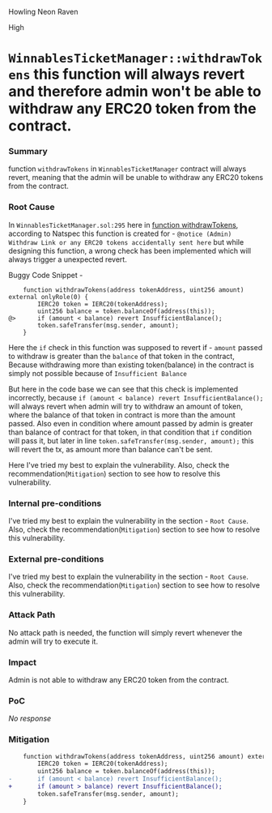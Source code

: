 Howling Neon Raven

High

# `WinnablesTicketManager::withdrawTokens` this function will always revert and therefore admin won't be able to withdraw any ERC20 token from the contract.

### Summary

function `withdrawTokens` in `WinnablesTicketManager` contract  will always revert, meaning that the admin will be unable to withdraw any ERC20 tokens from the contract.

### Root Cause

In `WinnablesTicketManager.sol:295` here in [function withdrawTokens](https://github.com/sherlock-audit/2024-08-winnables-raffles/blob/81b28633d0f450e33a8b32976e17122418f5d47e/public-contracts/contracts/WinnablesTicketManager.sol#L292), according to Natspec this function is created for - `@notice (Admin) Withdraw Link or any ERC20 tokens accidentally sent here` but while designing this function, a wrong check has been implemented which will always trigger a unexpected revert.

Buggy Code Snippet -
```solidity
    function withdrawTokens(address tokenAddress, uint256 amount) external onlyRole(0) {
        IERC20 token = IERC20(tokenAddress);
        uint256 balance = token.balanceOf(address(this));
@>      if (amount < balance) revert InsufficientBalance();
        token.safeTransfer(msg.sender, amount);
    }
``` 

Here the `if` check in this function was supposed to revert if - `amount` passed to withdraw is greater than the `balance` of that token in the contract, Because withdrawing more than existing token(balance) in the contract is simply not possible because of `Insufficient Balance` 

But here in the code base we can see that this check is implemented incorrectly, because `if (amount < balance) revert InsufficientBalance();` will always revert when admin will try to withdraw an amount of token, where the balance of that token in contract is more than the amount passed. Also even in condition where amount passed by admin is greater than balance of contract for that token, in that condition that `if` condition will pass it, but later in line `token.safeTransfer(msg.sender, amount);` this will revert the tx, as amount more than balance can't be sent.

Here I've tried my best to explain the vulnerability. Also, check the recommendation(`Mitigation`) section to see how to resolve this vulnerability.

### Internal pre-conditions

I've tried my best to explain the vulnerability in the section - `Root Cause`. Also, check the recommendation(`Mitigation`) section to see how to resolve this vulnerability.

### External pre-conditions

I've tried my best to explain the vulnerability in the section - `Root Cause`. Also, check the recommendation(`Mitigation`) section to see how to resolve this vulnerability.

### Attack Path

No attack path is needed, the function will simply revert whenever the admin will try to execute it. 

### Impact

Admin is not able to withdraw any ERC20 token from the contract.

### PoC

_No response_

### Mitigation


```diff
    function withdrawTokens(address tokenAddress, uint256 amount) external onlyRole(0) {
        IERC20 token = IERC20(tokenAddress);
        uint256 balance = token.balanceOf(address(this));
-       if (amount < balance) revert InsufficientBalance();
+       if (amount > balance) revert InsufficientBalance();
        token.safeTransfer(msg.sender, amount);
    }
```
